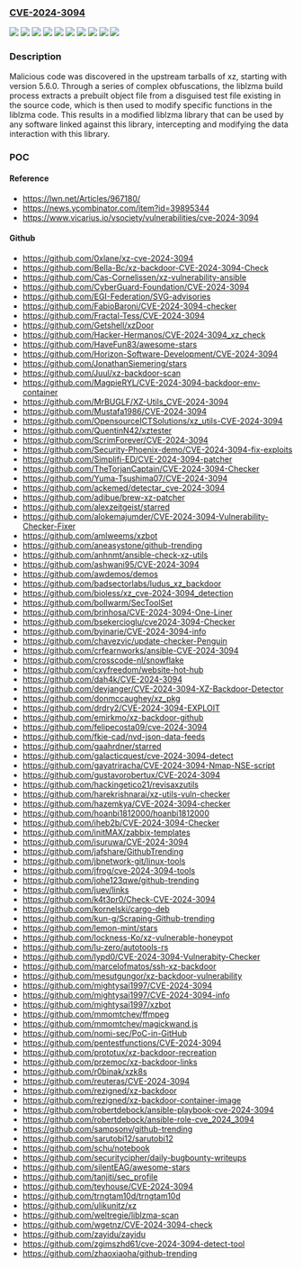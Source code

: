 ### [CVE-2024-3094](https://cve.mitre.org/cgi-bin/cvename.cgi?name=CVE-2024-3094)
![](https://img.shields.io/static/v1?label=Product&message=Fedora%2038&color=blue)
![](https://img.shields.io/static/v1?label=Product&message=Fedora%2039&color=blue)
![](https://img.shields.io/static/v1?label=Product&message=Red%20Hat%20Enterprise%20Linux%206&color=blue)
![](https://img.shields.io/static/v1?label=Product&message=Red%20Hat%20Enterprise%20Linux%207&color=blue)
![](https://img.shields.io/static/v1?label=Product&message=Red%20Hat%20Enterprise%20Linux%208&color=blue)
![](https://img.shields.io/static/v1?label=Product&message=Red%20Hat%20Enterprise%20Linux%209&color=blue)
![](https://img.shields.io/static/v1?label=Product&message=Red%20Hat%20JBoss%20Enterprise%20Application%20Platform%208&color=blue)
![](https://img.shields.io/static/v1?label=Product&message=xz&color=blue)
![](https://img.shields.io/static/v1?label=Version&message=n%2Fa&color=blue)
![](https://img.shields.io/static/v1?label=Vulnerability&message=Embedded%20Malicious%20Code&color=brighgreen)

### Description

Malicious code was discovered in the upstream tarballs of xz, starting with version 5.6.0. Through a series of complex obfuscations, the liblzma build process extracts a prebuilt object file from a disguised test file existing in the source code, which is then used to modify specific functions in the liblzma code. This results in a modified liblzma library that can be used by any software linked against this library, intercepting and modifying the data interaction with this library.

### POC

#### Reference
- https://lwn.net/Articles/967180/
- https://news.ycombinator.com/item?id=39895344
- https://www.vicarius.io/vsociety/vulnerabilities/cve-2024-3094

#### Github
- https://github.com/0xlane/xz-cve-2024-3094
- https://github.com/Bella-Bc/xz-backdoor-CVE-2024-3094-Check
- https://github.com/Cas-Cornelissen/xz-vulnerability-ansible
- https://github.com/CyberGuard-Foundation/CVE-2024-3094
- https://github.com/EGI-Federation/SVG-advisories
- https://github.com/FabioBaroni/CVE-2024-3094-checker
- https://github.com/Fractal-Tess/CVE-2024-3094
- https://github.com/Getshell/xzDoor
- https://github.com/Hacker-Hermanos/CVE-2024-3094_xz_check
- https://github.com/HaveFun83/awesome-stars
- https://github.com/Horizon-Software-Development/CVE-2024-3094
- https://github.com/JonathanSiemering/stars
- https://github.com/Juul/xz-backdoor-scan
- https://github.com/MagpieRYL/CVE-2024-3094-backdoor-env-container
- https://github.com/MrBUGLF/XZ-Utils_CVE-2024-3094
- https://github.com/Mustafa1986/CVE-2024-3094
- https://github.com/OpensourceICTSolutions/xz_utils-CVE-2024-3094
- https://github.com/QuentinN42/xztester
- https://github.com/ScrimForever/CVE-2024-3094
- https://github.com/Security-Phoenix-demo/CVE-2024-3094-fix-exploits
- https://github.com/Simplifi-ED/CVE-2024-3094-patcher
- https://github.com/TheTorjanCaptain/CVE-2024-3094-Checker
- https://github.com/Yuma-Tsushima07/CVE-2024-3094
- https://github.com/ackemed/detectar_cve-2024-3094
- https://github.com/adibue/brew-xz-patcher
- https://github.com/alexzeitgeist/starred
- https://github.com/alokemajumder/CVE-2024-3094-Vulnerability-Checker-Fixer
- https://github.com/amlweems/xzbot
- https://github.com/aneasystone/github-trending
- https://github.com/anhnmt/ansible-check-xz-utils
- https://github.com/ashwani95/CVE-2024-3094
- https://github.com/awdemos/demos
- https://github.com/badsectorlabs/ludus_xz_backdoor
- https://github.com/bioless/xz_cve-2024-3094_detection
- https://github.com/bollwarm/SecToolSet
- https://github.com/brinhosa/CVE-2024-3094-One-Liner
- https://github.com/bsekercioglu/cve2024-3094-Checker
- https://github.com/byinarie/CVE-2024-3094-info
- https://github.com/chavezvic/update-checker-Penguin
- https://github.com/crfearnworks/ansible-CVE-2024-3094
- https://github.com/crosscode-nl/snowflake
- https://github.com/cxyfreedom/website-hot-hub
- https://github.com/dah4k/CVE-2024-3094
- https://github.com/devjanger/CVE-2024-3094-XZ-Backdoor-Detector
- https://github.com/donmccaughey/xz_pkg
- https://github.com/drdry2/CVE-2024-3094-EXPLOIT
- https://github.com/emirkmo/xz-backdoor-github
- https://github.com/felipecosta09/cve-2024-3094
- https://github.com/fkie-cad/nvd-json-data-feeds
- https://github.com/gaahrdner/starred
- https://github.com/galacticquest/cve-2024-3094-detect
- https://github.com/gayatriracha/CVE-2024-3094-Nmap-NSE-script
- https://github.com/gustavorobertux/CVE-2024-3094
- https://github.com/hackingetico21/revisaxzutils
- https://github.com/harekrishnarai/xz-utils-vuln-checker
- https://github.com/hazemkya/CVE-2024-3094-checker
- https://github.com/hoanbi1812000/hoanbi1812000
- https://github.com/iheb2b/CVE-2024-3094-Checker
- https://github.com/initMAX/zabbix-templates
- https://github.com/isuruwa/CVE-2024-3094
- https://github.com/jafshare/GithubTrending
- https://github.com/jbnetwork-git/linux-tools
- https://github.com/jfrog/cve-2024-3094-tools
- https://github.com/johe123qwe/github-trending
- https://github.com/juev/links
- https://github.com/k4t3pr0/Check-CVE-2024-3094
- https://github.com/kornelski/cargo-deb
- https://github.com/kun-g/Scraping-Github-trending
- https://github.com/lemon-mint/stars
- https://github.com/lockness-Ko/xz-vulnerable-honeypot
- https://github.com/lu-zero/autotools-rs
- https://github.com/lypd0/CVE-2024-3094-Vulnerabity-Checker
- https://github.com/marcelofmatos/ssh-xz-backdoor
- https://github.com/mesutgungor/xz-backdoor-vulnerability
- https://github.com/mightysai1997/CVE-2024-3094
- https://github.com/mightysai1997/CVE-2024-3094-info
- https://github.com/mightysai1997/xzbot
- https://github.com/mmomtchev/ffmpeg
- https://github.com/mmomtchev/magickwand.js
- https://github.com/nomi-sec/PoC-in-GitHub
- https://github.com/pentestfunctions/CVE-2024-3094
- https://github.com/prototux/xz-backdoor-recreation
- https://github.com/przemoc/xz-backdoor-links
- https://github.com/r0binak/xzk8s
- https://github.com/reuteras/CVE-2024-3094
- https://github.com/rezigned/xz-backdoor
- https://github.com/rezigned/xz-backdoor-container-image
- https://github.com/robertdebock/ansible-playbook-cve-2024-3094
- https://github.com/robertdebock/ansible-role-cve_2024_3094
- https://github.com/sampsonv/github-trending
- https://github.com/sarutobi12/sarutobi12
- https://github.com/schu/notebook
- https://github.com/securitycipher/daily-bugbounty-writeups
- https://github.com/silentEAG/awesome-stars
- https://github.com/tanjiti/sec_profile
- https://github.com/teyhouse/CVE-2024-3094
- https://github.com/trngtam10d/trngtam10d
- https://github.com/ulikunitz/xz
- https://github.com/weltregie/liblzma-scan
- https://github.com/wgetnz/CVE-2024-3094-check
- https://github.com/zayidu/zayidu
- https://github.com/zgimszhd61/cve-2024-3094-detect-tool
- https://github.com/zhaoxiaoha/github-trending

